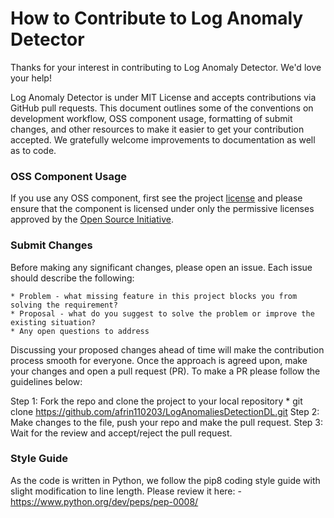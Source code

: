 # How to Contribute to Log Anomaly Detector

Thanks for your interest in contributing to Log Anomaly Detector. We'd love your help!

Log Anomaly Detector is under MIT License and accepts contributions via GitHub pull requests. This document outlines some of the conventions on development workflow, OSS component usage, formatting of submit changes, and other resources to make it easier to get your contribution accepted. 
We gratefully welcome improvements to documentation as well as to code.



### OSS Component Usage
If you use any OSS component, first see the project [license](https://github.com/afrin110203/LogAnomaliesDetectionDL/blob/main/LICENSE)
and please ensure that the component is licensed under only the permissive licenses approved by the [Open Source Initiative](https://opensource.org/licenses).

### Submit Changes

Before making any significant changes, please open an issue. Each issue should describe the following:

	* Problem - what missing feature in this project blocks you from solving the requirement?
	* Proposal - what do you suggest to solve the problem or improve the existing situation?
	* Any open questions to address

Discussing your proposed changes ahead of time will make the contribution process smooth for everyone. Once the approach is agreed upon, make your changes and open a pull request (PR). To make a PR please follow the guidelines below:

Step 1: Fork the repo and clone the project to your local repository
	* git clone https://github.com/afrin110203/LogAnomaliesDetectionDL.git
Step 2: Make changes to the file, push your repo and make the pull request.
Step 3: Wait for the review and accept/reject the pull request. 

### Style Guide

As the code is written in Python, we follow the pip8 coding style guide with slight modification to line length. Please review it here:
		- https://www.python.org/dev/peps/pep-0008/

